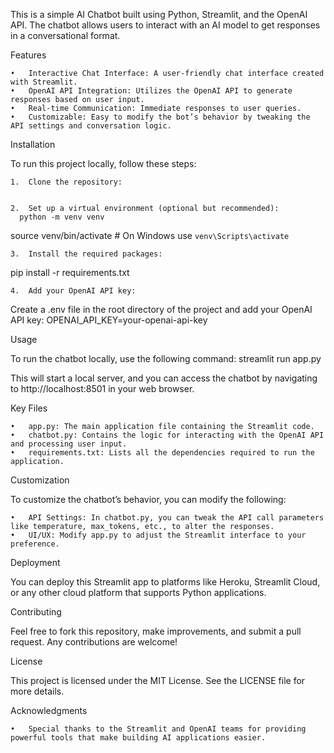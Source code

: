 This is a simple AI Chatbot built using Python, Streamlit, and the OpenAI API. The chatbot allows users to interact with an AI model to get responses in a conversational format.

Features

	•	Interactive Chat Interface: A user-friendly chat interface created with Streamlit.
	•	OpenAI API Integration: Utilizes the OpenAI API to generate responses based on user input.
	•	Real-time Communication: Immediate responses to user queries.
	•	Customizable: Easy to modify the bot’s behavior by tweaking the API settings and conversation logic.

Installation

To run this project locally, follow these steps:

	1.	Clone the repository:


	2.	Set up a virtual environment (optional but recommended):
      python -m venv venv
source venv/bin/activate   # On Windows use `venv\Scripts\activate`

	3.	Install the required packages:
 pip install -r requirements.txt

 	4.	Add your OpenAI API key:
Create a .env file in the root directory of the project and add your OpenAI API key:
OPENAI_API_KEY=your-openai-api-key

Usage

To run the chatbot locally, use the following command:
streamlit run app.py

This will start a local server, and you can access the chatbot by navigating to http://localhost:8501 in your web browser.

Key Files

	•	app.py: The main application file containing the Streamlit code.
	•	chatbot.py: Contains the logic for interacting with the OpenAI API and processing user input.
	•	requirements.txt: Lists all the dependencies required to run the application.

Customization

To customize the chatbot’s behavior, you can modify the following:

	•	API Settings: In chatbot.py, you can tweak the API call parameters like temperature, max_tokens, etc., to alter the responses.
	•	UI/UX: Modify app.py to adjust the Streamlit interface to your preference.

Deployment

You can deploy this Streamlit app to platforms like Heroku, Streamlit Cloud, or any other cloud platform that supports Python applications.

Contributing

Feel free to fork this repository, make improvements, and submit a pull request. Any contributions are welcome!

License

This project is licensed under the MIT License. See the LICENSE file for more details.

Acknowledgments

	•	Special thanks to the Streamlit and OpenAI teams for providing powerful tools that make building AI applications easier.




